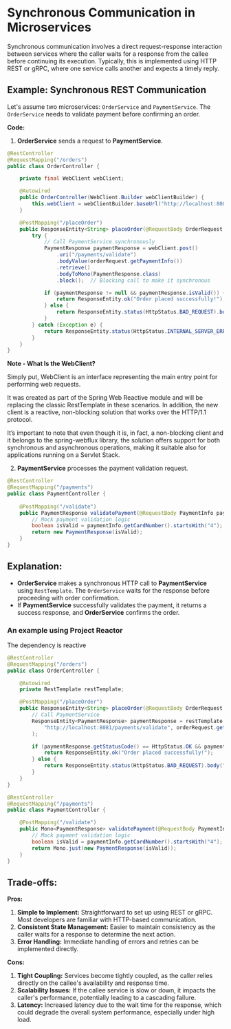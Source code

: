 # Synchronous Communication in Microservices

Synchronous communication involves a direct request-response interaction between services where the caller waits for a response from the callee before continuing its execution. Typically, this is implemented using HTTP REST or gRPC, where one service calls another and expects a timely reply.

## Example: Synchronous REST Communication

Let's assume two microservices: `OrderService` and `PaymentService`. The `OrderService` needs to validate payment before confirming an order.

**Code:**

1. **OrderService** sends a request to **PaymentService**.

```java
@RestController
@RequestMapping("/orders")
public class OrderController {

    private final WebClient webClient;

    @Autowired
    public OrderController(WebClient.Builder webClientBuilder) {
        this.webClient = webClientBuilder.baseUrl("http://localhost:8081").build();
    }

    @PostMapping("/placeOrder")
    public ResponseEntity<String> placeOrder(@RequestBody OrderRequest orderRequest) {
        try {
            // Call PaymentService synchronously
            PaymentResponse paymentResponse = webClient.post()
                .uri("/payments/validate")
                .bodyValue(orderRequest.getPaymentInfo())
                .retrieve()
                .bodyToMono(PaymentResponse.class)
                .block();  // Blocking call to make it synchronous

            if (paymentResponse != null && paymentResponse.isValid()) {
                return ResponseEntity.ok("Order placed successfully!");
            } else {
                return ResponseEntity.status(HttpStatus.BAD_REQUEST).body("Payment validation failed.");
            }
        } catch (Exception e) {
            return ResponseEntity.status(HttpStatus.INTERNAL_SERVER_ERROR).body("An error occurred while validating payment.");
        }
    }
}
```

**Note - What Is the WebClient?**

Simply put, WebClient is an interface representing the main entry point for performing web requests.

It was created as part of the Spring Web Reactive module and will be replacing the classic RestTemplate in these scenarios. In addition, the new client is a reactive, non-blocking solution that works over the HTTP/1.1 protocol.

It’s important to note that even though it is, in fact, a non-blocking client and it belongs to the spring-webflux library, the solution offers support for both synchronous and asynchronous operations, making it suitable also for applications running on a Servlet Stack.

2. **PaymentService** processes the payment validation request.

```java
@RestController
@RequestMapping("/payments")
public class PaymentController {
    
    @PostMapping("/validate")
    public PaymentResponse validatePayment(@RequestBody PaymentInfo paymentInfo) {
        // Mock payment validation logic
        boolean isValid = paymentInfo.getCardNumber().startsWith("4"); // Assume valid if card number starts with "4"
        return new PaymentResponse(isValid);
    }
}
```

## Explanation:

- **OrderService** makes a synchronous HTTP call to **PaymentService** using `RestTemplate`. The `OrderService` waits for the response before proceeding with order confirmation.
- If **PaymentService** successfully validates the payment, it returns a success response, and **OrderService** confirms the order.

### An example using Project Reactor

The dependency is reactive

```java
@RestController
@RequestMapping("/orders")
public class OrderController {

    @Autowired
    private RestTemplate restTemplate;

    @PostMapping("/placeOrder")
    public ResponseEntity<String> placeOrder(@RequestBody OrderRequest orderRequest) {
        // Call PaymentService
        ResponseEntity<PaymentResponse> paymentResponse = restTemplate.postForEntity(
            "http://localhost:8081/payments/validate", orderRequest.getPaymentInfo(), PaymentResponse.class
        );

        if (paymentResponse.getStatusCode() == HttpStatus.OK && paymentResponse.getBody().isValid()) {
            return ResponseEntity.ok("Order placed successfully!");
        } else {
            return ResponseEntity.status(HttpStatus.BAD_REQUEST).body("Payment validation failed.");
        }
    }
}

@RestController
@RequestMapping("/payments")
public class PaymentController {

    @PostMapping("/validate")
    public Mono<PaymentResponse> validatePayment(@RequestBody PaymentInfo paymentInfo) {
        // Mock payment validation logic
        boolean isValid = paymentInfo.getCardNumber().startsWith("4"); // Assume valid if card number starts with "4"
        return Mono.just(new PaymentResponse(isValid));
    }
}

```

## Trade-offs:

**Pros:**

1. **Simple to Implement:** Straightforward to set up using REST or gRPC. Most developers are familiar with HTTP-based communication.
2. **Consistent State Management:** Easier to maintain consistency as the caller waits for a response to determine the next action.
3. **Error Handling:** Immediate handling of errors and retries can be implemented directly.

**Cons:**

1. **Tight Coupling:** Services become tightly coupled, as the caller relies directly on the callee's availability and response time.
2. **Scalability Issues:** If the callee service is slow or down, it impacts the caller's performance, potentially leading to a cascading failure.
3. **Latency:** Increased latency due to the wait time for the response, which could degrade the overall system performance, especially under high load.